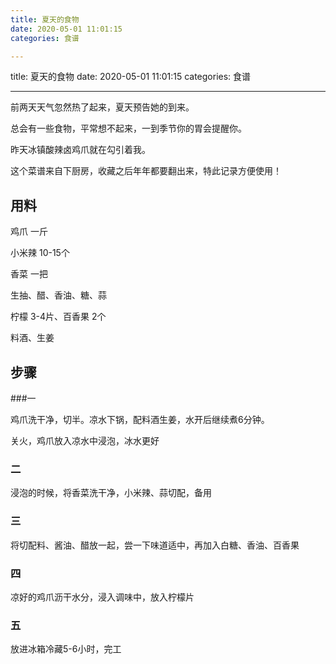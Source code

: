 ```yaml
---
title: 夏天的食物
date: 2020-05-01 11:01:15
categories: 食谱

---
```

title: 夏天的食物
date: 2020-05-01 11:01:15
categories: 食谱

---

前两天天气忽然热了起来，夏天预告她的到来。

总会有一些食物，平常想不起来，一到季节你的胃会提醒你。

昨天冰镇酸辣卤鸡爪就在勾引着我。

这个菜谱来自下厨房，收藏之后年年都要翻出来，特此记录方便使用！

## 用料

鸡爪   一斤

小米辣 10-15个

香菜  一把

生抽、醋、香油、糖、蒜

柠檬 3-4片、百香果 2个

料酒、生姜

## 步骤

###一

鸡爪洗干净，切半。凉水下锅，配料酒生姜，水开后继续煮6分钟。

关火，鸡爪放入凉水中浸泡，冰水更好

### 二

浸泡的时候，将香菜洗干净，小米辣、蒜切配，备用

### 三

将切配料、酱油、醋放一起，尝一下味道适中，再加入白糖、香油、百香果

### 四

凉好的鸡爪沥干水分，浸入调味中，放入柠檬片

### 五

放进冰箱冷藏5-6小时，完工